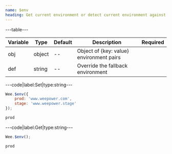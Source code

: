 ```yaml
---
name: $env
heading: Get current environment or detect current environment against specified object
---
```


---table---

| Variable | Type   | Default | Description                              | Required |
| -------- | ------ | ------- | ---------------------------------------- | -------- |
| obj      | object | --      | Object of {key: value} environment pairs |          |
| def      | string | --      | Override the fallback environment        |          |

---code|label:Set|type:string---

```javascript
Wee.$env({
	prod: 'www.weepower.com',
	stage: 'www.weepower.stage'
});
```

```javascript
prod
```

---code|label:Get|type:string---

```javascript
Wee.$env();
```

```javascript
prod
```